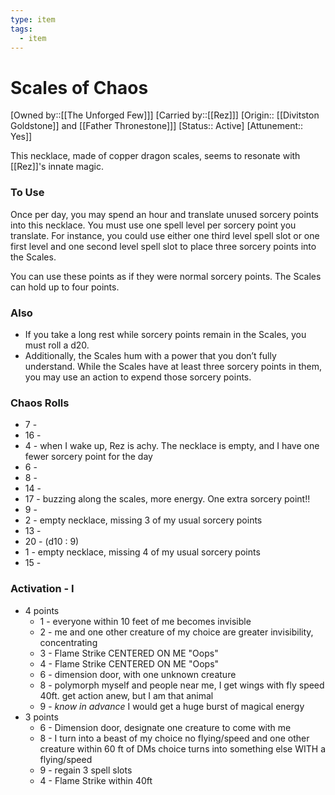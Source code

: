 ```yaml
---
type: item
tags:
  - item
---
```


# Scales of Chaos
[Owned by::[[The Unforged Few]]]
[Carried by::[[Rez]]]
[Origin:: [[Divitston Goldstone]] and [[Father Thronestone]]]
[Status:: Active]
[Attunement:: Yes]]

This necklace, made of copper dragon scales, seems to resonate with [[Rez]]'s innate magic. 

### To Use
Once per day, you may spend an hour and translate unused sorcery points into this necklace. You must use one spell level per sorcery point you translate. For instance, you could use either one third level spell slot or one first level and one second level spell slot to place three sorcery points into the Scales. 

You can use these points as if they were normal sorcery points. The Scales can hold up to four points. 
### Also
- If you take a long rest while sorcery points remain in the Scales, you must roll a d20.  
- Additionally, the Scales hum with a power that you don’t fully understand. While the Scales have at least three sorcery points in them, you may use an action to expend those sorcery points.

### Chaos Rolls
* 7 - 
* 16 -
* 4 - when I wake up, Rez is achy. The necklace is empty, and I have one fewer sorcery point for the day
* 6 - 
* 8 -
* 14 -
* 17 - buzzing along the scales, more energy. One extra sorcery point!!
* 9 -
* 2 - empty necklace, missing 3 of my usual sorcery points
* 13 -
* 20 - (d10 : 9) 
* 1 - empty necklace, missing 4 of my usual sorcery points
* 15 - 

### Activation - I
* 4 points
	* 1 - everyone within 10 feet of me becomes invisible
	* 2 - me and one other creature of my choice are greater invisibility, concentrating
	* 3 - Flame Strike CENTERED ON ME "Oops"
	* 4 - Flame Strike CENTERED ON ME "Oops"
	* 6 - dimension door, with one unknown creature 
	* 8 - polymorph myself and people near me, I get wings with fly speed 40ft. get action anew, but I am that animal
	* 9 - *know in advance* I would get a huge burst of magical energy
* 3 points
	* 6 - Dimension door, designate one creature to come with me
	* 8 - I turn into a beast of my choice no flying/speed and one other creature within 60 ft of DMs choice turns into something else WITH a flying/speed
	* 9 - regain 3 spell slots
	* 4 - Flame Strike within 40ft
